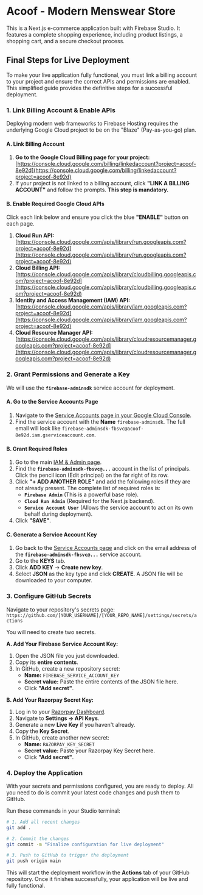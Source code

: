 
# Acoof - Modern Menswear Store

This is a Next.js e-commerce application built with Firebase Studio. It features a complete shopping experience, including product listings, a shopping cart, and a secure checkout process.

## Final Steps for Live Deployment

To make your live application fully functional, you must link a billing account to your project and ensure the correct APIs and permissions are enabled. This simplified guide provides the definitive steps for a successful deployment.

### 1. Link Billing Account & Enable APIs

Deploying modern web frameworks to Firebase Hosting requires the underlying Google Cloud project to be on the "Blaze" (Pay-as-you-go) plan.

#### A. Link Billing Account

1.  **Go to the Google Cloud Billing page for your project:**
    [https://console.cloud.google.com/billing/linkedaccount?project=acoof-8e92d](https://console.cloud.google.com/billing/linkedaccount?project=acoof-8e92d)
2.  If your project is not linked to a billing account, click **"LINK A BILLING ACCOUNT"** and follow the prompts. **This step is mandatory.**

#### B. Enable Required Google Cloud APIs

Click each link below and ensure you click the blue **"ENABLE"** button on each page.

1.  **Cloud Run API:**
    [https://console.cloud.google.com/apis/library/run.googleapis.com?project=acoof-8e92d](https://console.cloud.google.com/apis/library/run.googleapis.com?project=acoof-8e92d)
2.  **Cloud Billing API:**
    [https://console.cloud.google.com/apis/library/cloudbilling.googleapis.com?project=acoof-8e92d](https://console.cloud.google.com/apis/library/cloudbilling.googleapis.com?project=acoof-8e92d)
3.  **Identity and Access Management (IAM) API:**
    [https://console.cloud.google.com/apis/library/iam.googleapis.com?project=acoof-8e92d](https://console.cloud.google.com/apis/library/iam.googleapis.com?project=acoof-8e92d)
4.  **Cloud Resource Manager API:**
    [https://console.cloud.google.com/apis/library/cloudresourcemanager.googleapis.com?project=acoof-8e92d](https://console.cloud.google.com/apis/library/cloudresourcemanager.googleapis.com?project=acoof-8e92d)

### 2. Grant Permissions and Generate a Key

We will use the **`firebase-adminsdk`** service account for deployment.

#### A. Go to the Service Accounts Page
1.  Navigate to the [Service Accounts page in your Google Cloud Console](https://console.cloud.google.com/iam-admin/service-accounts?project=acoof-8e92d).
2.  Find the service account with the **Name** `firebase-adminsdk`. The full email will look like `firebase-adminsdk-fbsvc@acoof-8e92d.iam.gserviceaccount.com`.

#### B. Grant Required Roles

1.  Go to the main [IAM & Admin page](https://console.cloud.google.com/iam?project=acoof-8e92d).
2.  Find the **`firebase-adminsdk-fbsvc@...`** account in the list of principals. Click the pencil icon (Edit principal) on the far right of its row.
3.  Click **"+ ADD ANOTHER ROLE"** and add the following roles if they are not already present. The complete list of required roles is:
    *   **`Firebase Admin`** (This is a powerful base role).
    *   **`Cloud Run Admin`** (Required for the Next.js backend).
    *   **`Service Account User`** (Allows the service account to act on its own behalf during deployment).
4.  Click **"SAVE"**.

#### C. Generate a Service Account Key

1.  Go back to the [Service Accounts page](https://console.cloud.google.com/iam-admin/service-accounts?project=acoof-8e92d) and click on the email address of the **`firebase-adminsdk-fbsvc@...`** service account.
2.  Go to the **KEYS** tab.
3.  Click **ADD KEY** -> **Create new key**.
4.  Select **JSON** as the key type and click **CREATE**. A JSON file will be downloaded to your computer.

### 3. Configure GitHub Secrets

Navigate to your repository's secrets page:
`https://github.com/[YOUR_USERNAME]/[YOUR_REPO_NAME]/settings/secrets/actions`

You will need to create two secrets.

**A. Add Your Firebase Service Account Key:**

1.  Open the JSON file you just downloaded.
2.  Copy its **entire contents**.
3.  In GitHub, create a new repository secret:
    *   **Name:** `FIREBASE_SERVICE_ACCOUNT_KEY`
    *   **Secret value:** Paste the entire contents of the JSON file here.
    *   Click **"Add secret"**.

**B. Add Your Razorpay Secret Key:**

1.  Log in to your [Razorpay Dashboard](https://dashboard.razorpay.com/).
2.  Navigate to **Settings -> API Keys**.
3.  Generate a new **Live Key** if you haven't already.
4.  Copy the **Key Secret**.
5.  In GitHub, create another new secret:
    *   **Name:** `RAZORPAY_KEY_SECRET`
    *   **Secret value:** Paste your Razorpay Key Secret here.
    *   Click **"Add secret"**.

### 4. Deploy the Application

With your secrets and permissions configured, you are ready to deploy. All you need to do is commit your latest code changes and push them to GitHub.

Run these commands in your Studio terminal:

```bash
# 1. Add all recent changes
git add .

# 2. Commit the changes
git commit -m "Finalize configuration for live deployment"

# 3. Push to GitHub to trigger the deployment
git push origin main
```

This will start the deployment workflow in the **Actions** tab of your GitHub repository. Once it finishes successfully, your application will be live and fully functional.
